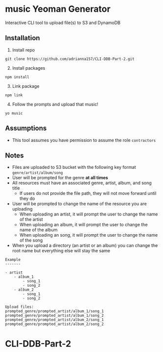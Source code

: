 # music Yeoman Generator

Interactive CLI tool to upload file(s) to S3 and DynamoDB

## Installation

1. Install repo
```
git clone https://github.com/adrianna157/CLI-DDB-Part-2.git
```

2. Install packages
```
npm install
```

3. Link package
```
npm link
```

4. Follow the prompts and upload that music!
```
yo music
```

## Assumptions



- This tool assumes you have permission to assume the role `contractors`


## Notes

- Files are uploaded to S3 bucket with the following key format `genre/artist/album/song`
- User will be prompted for the genre **at all times**
- All resources must have an associated genre, artist, album, and song title
	- If users do not provide the file path, they will not move forward until they do
- User will be prompted to change the name of the resource you are uploading
	- When uploading an artist, it will prompt the user to change the name of the artist
	- When uploading an album, it will prompt the user to change the name of the album
	- When uploading an song, it will prompt the user to change the name of the song
- When you upload a directory (an artist or an album) you can change the root name but everything else will stay the same

```
Example
-------

- artist
	- album_1
		- song_1
		- song_2
	- album_2
		- song_1
		- song_2

Upload files:
prompted_genre/prompted_artist/album_1/song_1
prompted_genre/prompted_artist/album_1/song_2
prompted_genre/prompted_artist/album_2/song_1
prompted_genre/prompted_artist/album_2/song_2

```
# CLI-DDB-Part-2
